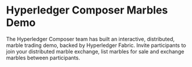 # Hyperledger Composer Marbles Demo

The Hyperledger Composer team has built an interactive, distributed, marble trading demo, backed by Hyperledger Fabric. Invite participants to join your distributed marble exchange, list marbles for sale and exchange marbles between participants.
